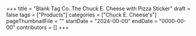 +++
title = "Blank Tag Co. The Chuck E. Cheese with Pizza Sticker"
draft = false
tags = ["Products"]
categories = ["Chuck E. Cheese's"]
pageThumbnailFile = ""
startDate = "2024-00-00"
endDate = "0000-00-00"
contributors = []
+++
